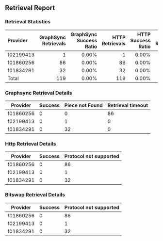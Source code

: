 ## Retrieval Report
### Retrieval Statistics
| Provider  | GraphSync Retrievals | GraphSync Success Ratio | HTTP Retrievals | HTTP Success Ratio | Bitswap Retrievals | Bitswap Success Ratio |
| :-------- | -------------------: | ----------------------: | --------------: | -----------------: | -----------------: | --------------------: |
| f02199413 |                    1 |                   0.00% |               1 |              0.00% |                  1 |                 0.00% |
| f01860256 |                   86 |                   0.00% |              86 |              0.00% |                 86 |                 0.00% |
| f01834291 |                   32 |                   0.00% |              32 |              0.00% |                 32 |                 0.00% |
| Total     |                  119 |                   0.00% |             119 |              0.00% |                119 |                 0.00% |

### Graphsync Retrieval Details
| Provider  | Success | Piece not Found | Retrieval timeout |
| --------- | ------- | --------------- | ----------------- |
| f01860256 | 0       | 0               | 86                |
| f02199413 | 0       | 1               | 0                 |
| f01834291 | 0       | 32              | 0                 |

### Http Retrieval Details
| Provider  | Success | Protocol not supported |
| --------- | ------- | ---------------------- |
| f01860256 | 0       | 86                     |
| f02199413 | 0       | 1                      |
| f01834291 | 0       | 32                     |

### Bitswap Retrieval Details
| Provider  | Success | Protocol not supported |
| --------- | ------- | ---------------------- |
| f01860256 | 0       | 86                     |
| f02199413 | 0       | 1                      |
| f01834291 | 0       | 32                     |
